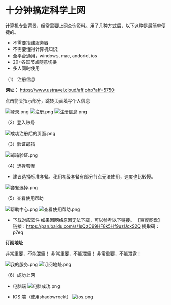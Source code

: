 # 十分钟搞定科学上网 

计算机专业背景，经常需要上网查询资料。用了几种方式后，以下这种是最简单便捷的。 
* 不需要搭建服务器 
* 不需要懂得计算机知识 
* 全平台通用，windows, mac, andorid, ios
* 20+各国节点随意切换
* 多人同时使用

（1） 注册信息

**网址：** https://www.ustravel.cloud/aff.php?aff=5750

点击箭头指示部分，跳转页面填写个人信息

![登录.png](https://upload-images.jianshu.io/upload_images/17801722-0d38273855ac7fb3.png?imageMogr2/auto-orient/strip%7CimageView2/2/w/1240)
![注册.png](https://upload-images.jianshu.io/upload_images/17801722-15debc6825c75cb6.png?imageMogr2/auto-orient/strip%7CimageView2/2/w/1240)
![注册信息.png](https://upload-images.jianshu.io/upload_images/17801722-bf21db9c82cc495a.png?imageMogr2/auto-orient/strip%7CimageView2/2/w/1240)

（2）登入账号

![成功注册后的页面.png](https://upload-images.jianshu.io/upload_images/17801722-784f0f8ad9566d9d.png?imageMogr2/auto-orient/strip%7CimageView2/2/w/1240)

（3）验证邮箱

![邮箱验证.png](https://upload-images.jianshu.io/upload_images/17801722-c4d2207b766a7f15.png?imageMogr2/auto-orient/strip%7CimageView2/2/w/1240)

（4）选择套餐
* 建议选择标准套餐。我用初级套餐有部分节点无法使用，速度也比较慢。

![套餐选择.png](https://upload-images.jianshu.io/upload_images/17801722-84f458685c3a4d82.png?imageMogr2/auto-orient/strip%7CimageView2/2/w/1240)

（5）查看使用帮助

![帮助中心.png](https://upload-images.jianshu.io/upload_images/17801722-b65db7b1d739b993.png?imageMogr2/auto-orient/strip%7CimageView2/2/w/1240)
![查看使用帮助.png](https://upload-images.jianshu.io/upload_images/17801722-c43902852422a918.png?imageMogr2/auto-orient/strip%7CimageView2/2/w/1240)
* 下载对应软件
如果因网络原因无法下载，可以参考以下链接。
【百度网盘】
链接：https://pan.baidu.com/s/1sQzC99HF8k5Hf9uzUcxS2Q 
提取码：p7eq 

**订阅地址**

非常重要，不能泄露！
非常重要，不能泄露！
非常重要，不能泄露！

![我的服务.png](https://upload-images.jianshu.io/upload_images/17801722-d9956185558b2c00.png?imageMogr2/auto-orient/strip%7CimageView2/2/w/1240)
![订阅地址.png](https://upload-images.jianshu.io/upload_images/17801722-439a6b3fc9d59b9d.png?imageMogr2/auto-orient/strip%7CimageView2/2/w/1240)

（6）成功上网
* 电脑端
![电脑成功.png](https://upload-images.jianshu.io/upload_images/17801722-eac959eef8e02b40.png?imageMogr2/auto-orient/strip%7CimageView2/2/w/1240)

* IOS 端（使用shadowrockt）
![ios.png](https://upload-images.jianshu.io/upload_images/17801722-1138740006cbcd36.png?imageMogr2/auto-orient/strip%7CimageView2/2/w/1240)

